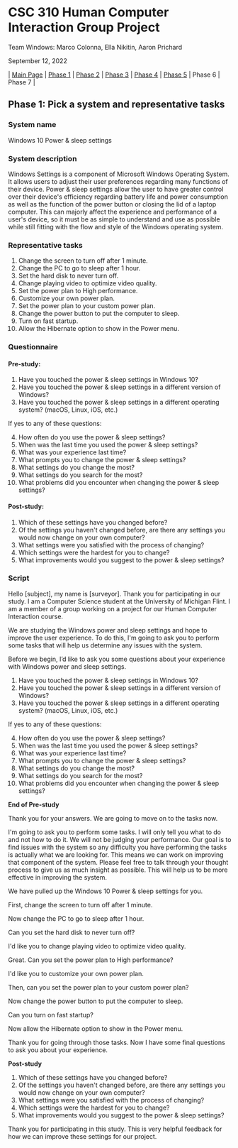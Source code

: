 # CSC 310 Human Computer Interaction Group Project

Team Windows: Marco Colonna, Ella Nikitin, Aaron Prichard

September 12, 2022

| [Main Page](https://marco-colonna.github.io/csc-310-project) | [Phase 1](https://marco-colonna.github.io/csc-310-project/phase1) | [Phase 2](https://marco-colonna.github.io/csc-310-project/phase2) | [Phase 3](https://marco-colonna.github.io/csc-310-project/phase3) | [Phase 4](https://marco-colonna.github.io/csc-310-project/phase4) | [Phase 5](https://marco-colonna.github.io/csc-310-project/phase5) | Phase 6 | Phase 7 |

## Phase 1: Pick a system and representative tasks

### System name
Windows 10 Power & sleep settings

### System description
Windows Settings is a component of Microsoft Windows Operating System. It allows users to adjust their user preferences regarding many functions of their device. Power & sleep settings allow the user to have greater control over their device's efficiency regarding battery life and power consumption as well as the function of the power button or closing the lid of a laptop computer. This can majorly affect the experience and performance of a user's device, so it must be as simple to understand and use as possible while still fitting with the flow and style of the Windows operating system.

### Representative tasks

1. Change the screen to turn off after 1 minute.
2. Change the PC to go to sleep after 1 hour.
3. Set the hard disk to never turn off.
4. Change playing video to optimize video quality.
5. Set the power plan to High performance.
6. Customize your own power plan.
7. Set the power plan to your custom power plan.
8. Change the power button to put the computer to sleep.
9. Turn on fast startup.
10. Allow the Hibernate option to show in the Power menu.

### Questionnaire

#### Pre-study:

1. Have you touched the power & sleep settings in Windows 10?
2. Have you touched the power & sleep settings in a different version of Windows?
3. Have you touched the power & sleep settings in a different operating system? (macOS, Linux, iOS, etc.)

If yes to any of these questions:

4. How often do you use the power & sleep settings?
5. When was the last time you used the power & sleep settings?
6. What was your experience last time?
7. What prompts you to change the power & sleep settings?
8. What settings do you change the most?
9. What settings do you search for the most?
10. What problems did you encounter when changing the power & sleep settings?

#### Post-study:

1. Which of these settings have you changed before?
2. Of the settings you haven't changed before, are there any settings you would now change on your own computer?
3. What settings were you satisfied with the process of changing?
4. Which settings were the hardest for you to change?
5. What improvements would you suggest to the power & sleep settings?

### Script

Hello [subject], my name is [surveyor]. Thank you for participating in our study. I am a Computer Science student at the University of Michigan Flint. I am a member of a group working on a project for our Human Computer Interaction course.

We are studying the Windows power and sleep settings and hope to improve the user experience. To do this, I'm going to ask you to perform some tasks that will help us determine any issues with the system.

Before we begin, I’d like to ask you some questions about your experience with Windows power and sleep settings.

1. Have you touched the power & sleep settings in Windows 10?
2. Have you touched the power & sleep settings in a different version of Windows?
3. Have you touched the power & sleep settings in a different operating system? (macOS, Linux, iOS, etc.)

If yes to any of these questions:

4. How often do you use the power & sleep settings?
5. When was the last time you used the power & sleep settings?
6. What was your experience last time?
7. What prompts you to change the power & sleep settings?
8. What settings do you change the most?
9. What settings do you search for the most?
10. What problems did you encounter when changing the power & sleep settings?

**End of Pre-study**

Thank you for your answers. We are going to move on to the tasks now.

I'm going to ask you to perform some tasks. I will only tell you what to do and not how to do it. We will not be judging your performance. Our goal is to find issues with the system so any difficulty you have performing the tasks is actually what we are looking for. This means we can work on improving that component of the system. Please feel free to talk through your thought process to give us as much insight as possible. This will help us to be more effective in improving the system.

We have pulled up the Windows 10 Power & sleep settings for you.

First, change the screen to turn off after 1 minute.

Now change the PC to go to sleep after 1 hour.

Can you set the hard disk to never turn off?

I'd like you to change playing video to optimize video quality.

Great. Can you set the power plan to High performance?

I'd like you to customize your own power plan.

Then, can you set the power plan to your custom power plan?

Now change the power button to put the computer to sleep.

Can you turn on fast startup?

Now allow the Hibernate option to show in the Power menu.

Thank you for going through those tasks. Now I have some final questions to ask you about your experience.

**Post-study**

1. Which of these settings have you changed before?
2. Of the settings you haven't changed before, are there any settings you would now change on your own computer?
3. What settings were you satisfied with the process of changing?
4. Which settings were the hardest for you to change?
5. What improvements would you suggest to the power & sleep settings?

Thank you for participating in this study. This is very helpful feedback for how we can improve these settings for our project.
